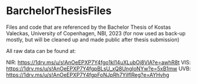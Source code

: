 # BarchelorThesisFiles
Files and code that are referenced by the Bachelor Thesis of Kostas Valeckas, University of Copenhagen, NBI, 2023
(for now used as back-up mostly, but will be cleaned up and made public after thesis submission)

All raw data can be found at:

NIR: https://1drv.ms/u/s!AnOeEPXP7Y4fgo1kI14uXLubOj8VlA?e=awhR8t
VIS: https://1drv.ms/u/s!AnOeEPXP7Y4fgpBLsU_xQ8UngIoNYw?e=5xB1mw
UVB: https://1drv.ms/u/s!AnOeEPXP7Y4fgpFoNJpRh7YilflReg?e=AYHvhg
